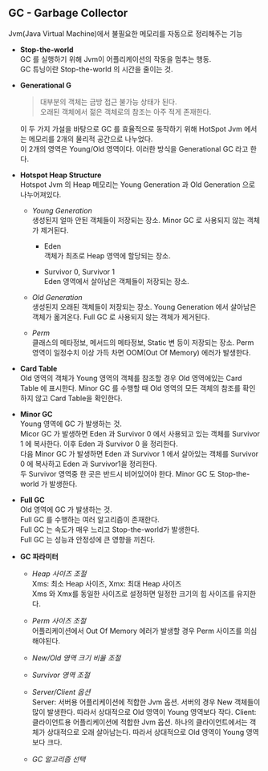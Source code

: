 ## GC - Garbage Collector
Jvm(Java Virtual Machine)에서 불필요한 메모리를 자동으로 정리해주는 기능  

* __Stop-the-world__  
GC 를 실행하기 위해 Jvm이 어플리케이션의 작동을 멈추는 행동.  
GC 튜닝이란 Stop-the-world 의 시간을 줄이는 것.  

* __Generational G__ 
  >대부분의 객체는 금방 접근 불가능 상태가 된다.  
  >오래된 객체에서 젊은 객체로의 참조는 아주 적게 존재한다.  

  이 두 가지 가설을 바탕으로 GC 를 효율적으로 동작하기 위해 HotSpot Jvm 에서는 메모리를 2개의 물리적 공간으로 나누었다.  
  이 2개의 영역은 Young/Old 영역이다. 이러한 방식을 Generational GC 라고 한다.  

* __Hotspot Heap Structure__  
Hotspot Jvm 의 Heap 메모리는 Young Generation 과 Old Generation 으로 나누어져있다.  
  
  * _Young Generation_  
  생성된지 얼마 안된 객체들이 저장되는 장소. Minor GC 로 사용되지 않는 객체가 제거된다.  
    
    * Eden  
    객체가 최초로 Heap 영역에 할당되는 장소.  
    
    * Survivor 0, Survivor 1  
    Eden 영역에서 살아남은 객체들이 저장되는 장소.  
  
  * _Old Generation_  
  생성된지 오래된 객체들이 저장되는 장소. Young Generation 에서 살아남은 객체가 옮겨온다. Full GC 로 사용되지 않는 객체가 제거된다. 
  
  * _Perm_  
  클래스의 메타정보, 메서드의 메타정보, Static 변 등이 저장되는 장소. Perm 영역이 일정수치 이상 가득 차면 OOM(Out Of Memory) 에러가 발생한다.  

* __Card Table__  
Old 영역의 객체가 Young 영역의 객체를 참조할 경우 Old 영역에있는 Card Table 에 표시한다. Minor GC 를 수행할 때 Old 영역의 모든 객체의 참조를 확인하지 않고 Card Table을 확인한다. 

* __Minor GC__  
Young 영역에 GC 가 발생하는 것.  
Micor GC 가 발생하면 Eden 과 Survivor 0 에서 사용되고 있는 객체를 Survivor 1 에 복사한다. 이후 Eden 과 Survivor 0 을 정리한다.  
다음 Minor GC 가 발생하면 Eden 과 Survivor 1 에서 살아있는 객체를 Survivor 0 에 복사하고 Eden 과 Survivor1을 정리한다.  
두 Survivor 영역중 한 곳은 반드시 비어있어야 한다. 
Minor GC 도 Stop-the-world 가 발생한다. 

* __Full GC__  
Old 영역에 GC 가 발생하는 것.  
Full GC 를 수행하는 여러 알고리즘이 존재한다.  
Full GC 는 속도가 매우 느리고 Stop-the-world가 발생한다.  
Full GC 는 성능과 안정성에 큰 영향을 끼친다. 

* __GC 파라미터__ 
  * _Heap 사이즈 조절_  
  Xms: 최소 Heap 사이즈, Xmx: 최대 Heap 사이즈  
  Xms 와 Xmx를 동일한 사이즈로 설정하면 일정한 크기의 힙 사이즈를 유지한다.  
  
  * _Perm 사이즈 조절_  
  어플리케이션에서 Out Of Memory 에러가 발생할 경우 Perm 사이즈를 의심해야된다. 
  
  * _New/Old 영역 크기 비율 조절_  
  
  * _Survivor 영역 조절_  
  
  * _Server/Client 옵션_  
  Server: 서버용 어플리케이션에 적합한 Jvm 옵션. 서버의 경우 New 객체들이 많이 발생한다. 따라서 상대적으로 Old 영역이 Young 영역보다 작다. 
  Client: 클라이언트용 어플리케이션에 적합한 Jvm 옵션. 하나의 클라이언트에서는 객체가 상대적으로 오래 살아남는다. 따라서 상대적으로 Old 영역이 Young 영역보다 크다.  
  
  * _GC 알고리즘 선택_  

